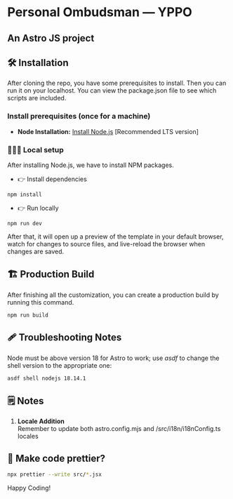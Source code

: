 # Personal Ombudsman — YPPO
## An Astro JS project

<!-- installation -->
## 🛠️ Installation

After cloning the repo, you have some prerequisites to install. Then you can run it on your localhost. You can view the package.json file to see which scripts are included.

### Install prerequisites (once for a machine)

- **Node Installation:** [Install Node.js](https://nodejs.org/en/download/) [Recommended LTS version]

### 👨🏻‍💻 Local setup

After installing Node.js, we have to install NPM packages.

- 👉 Install dependencies

```
npm install
```

- 👉 Run locally

```
npm run dev
```

After that, it will open up a preview of the template in your default browser, watch for changes to source files, and live-reload the browser when changes are saved.

## 🏗️ Production Build

After finishing all the customization, you can create a production build by running this command.

```
npm run build
```

## 🩹 Troubleshooting Notes

Node must be above version 18 for Astro to work; use *asdf* to change the shell version to the appropriate one:

```bash
asdf shell nodejs 18.14.1
```

## 🗒 Notes

1. <strong>Locale Addition</strong></br>
   Remember to update both astro.config.mjs and /src/i18n/i18nConfig.ts locales

## 💅 Make code prettier?

```bash
npx prettier --write src/*.jsx
```

Happy Coding!
